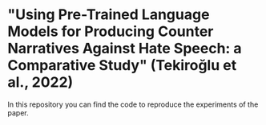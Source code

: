 # "Using Pre-Trained Language Models for Producing Counter Narratives Against Hate Speech: a Comparative Study" (Tekiroğlu et al., 2022)
In this repository you can find the code to reproduce the experiments of the paper.
